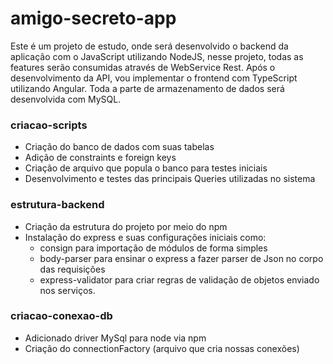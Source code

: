 # amigo-secreto-app
Este é um projeto de estudo, onde será desenvolvido o backend da aplicação com o JavaScript utilizando NodeJS, nesse projeto, todas as features serão consumidas através de WebService Rest.
Após o desenvolvimento da API, vou implementar o frontend com TypeScript utilizando Angular.
Toda a parte de armazenamento de dados será desenvolvida com MySQL.

### criacao-scripts
- Criação do banco de dados com suas tabelas
- Adição de constraints e foreign keys
- Criação de arquivo que popula o banco para testes iniciais
- Desenvolvimento e testes das principais Queries utilizadas no sistema

### estrutura-backend
- Criação da estrutura do projeto por meio do npm
- Instalação do express e suas configurações iniciais como: 
    - consign para importação de módulos de forma simples
    - body-parser para ensinar o express a fazer parser de Json no corpo das requisições
    - express-validator para criar regras de validação de objetos enviado nos serviços.

### criacao-conexao-db 
- Adicionado driver MySql para node via npm
- Criação do connectionFactory (arquivo que cria nossas conexões)